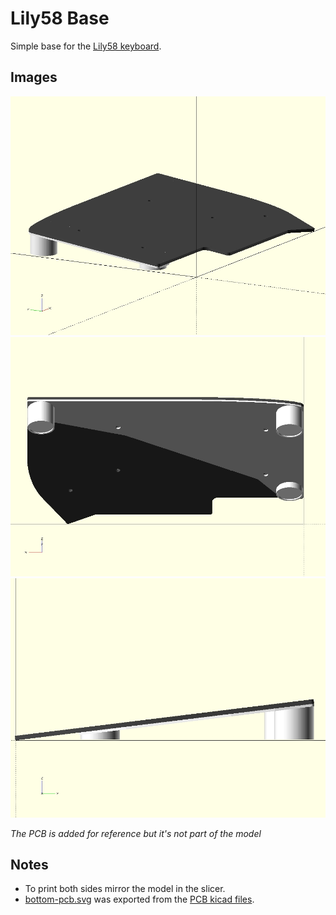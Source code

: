 # Lily58 Base

Simple base for the [Lily58 keyboard](https://github.com/kata0510/Lily58).

## Images


![Angled front-left](images/angled-front-left.jpg)
![Angled back-bottom](images/angled-back-bottom.jpg)
![Left](images/left.jpg)

*The PCB is added for reference but it's not part of the model*

## Notes

- To print both sides mirror the model in the slicer.
- [bottom-pcb.svg](bottom-pcb.svg) was exported from the [PCB kicad files](https://github.com/kata0510/Lily58/tree/master/Pro/PCB).